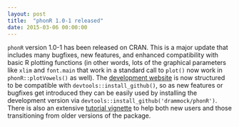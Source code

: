```yaml
---
layout: post
title:  "phonR 1.0-1 released"
date: 2015-03-06 00:00:00
---
```

`phonR` version 1.0-1 has been released on CRAN.<!--more--> This is a major update that includes many bugfixes, new features, and enhanced compatibility with basic R plotting functions (in other words, lots of the graphical parameters like `xlim` and `font.main` that work in a standard call to `plot()` now work in `phonR::plotVowels()` as well). The [development website](https://github.com/drammock/phonR) is now structured to be compatible with `devtools::install_github()`, so as new features or bugfixes get introduced they can be easily used by installing the development version via `devtools::install_github('drammock/phonR')`. There is also an extensive [tutorial vignette](http://drammock.github.io/phonR) to help both new users and those transitioning from older versions of the package.
